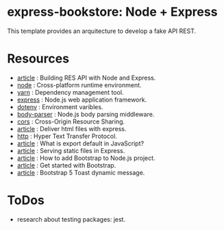 # express-bookstore: Node + Express

This template provides an arquitecture to develop a fake API REST.

# Resources

- [article](https://stackabuse.com/building-a-rest-api-with-node-and-express/) : Building RES API with Node and Express.
- [node](https://nodejs.org/en) : Cross-platform runtime environment.
- [yarn](https://classic.yarnpkg.com/en/) : Dependency management tool.
- [express](https://expressjs.com/) : Node.js web application framework.
- [dotenv](https://www.npmjs.com/package/dotenv) : Environment varibles.
- [body-parser](https://www.npmjs.com/package/body-parser) : Node.js body parsing middleware.
- [cors](https://www.npmjs.com/package/cors) : Cross-Origin Resource Sharing.
- [article](https://www.digitalocean.com/community/tutorials/use-expressjs-to-deliver-html-files) : Deliver html files with express.
- [http](https://http.dev/) : Hyper Text Transfer Protocol.
- [article](https://www.geeksforgeeks.org/what-is-export-default-in-javascript/) : What is export default in JavaScript?
- [article](https://expressjs.com/en/starter/static-files.html) : Serving static files in Express.
- [article](https://www.educative.io/answers/how-to-add-bootstrap-to-your-nodejs-project) : How to add Bootstrap to Node.js project.
- [article](https://getbootstrap.com/docs/5.3/getting-started/introduction/) : Get started with Bootstrap.
- [article](https://www.codehim.com/bootstrap/bootstrap-5-toast-dynamic-message/) : Bootstrap 5 Toast dynamic message.

# ToDos

- research about testing packages: jest.
